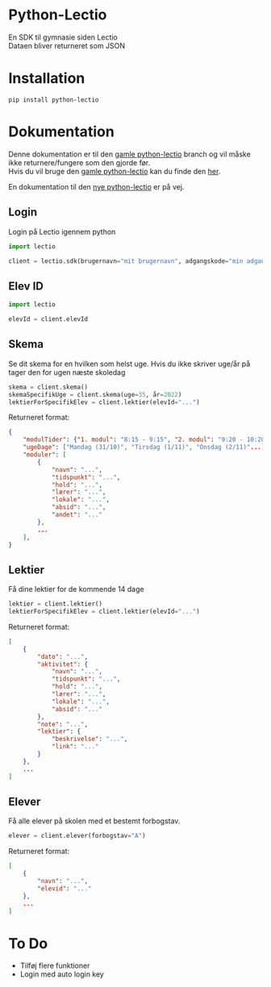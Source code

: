 # Python-Lectio
En SDK til gymnasie siden Lectio  
Dataen bliver returneret som JSON

# Installation
```
pip install python-lectio
```

# Dokumentation
Denne dokumentation er til den [gamle python-lectio](https://github.com/jona799t/python-lectio/tree/old) branch og vil måske ikke returnere/fungere som den gjorde før.  
Hvis du vil bruge den [gamle python-lectio](https://github.com/jona799t/python-lectio/tree/old) kan du finde den [her](https://github.com/jona799t/python-lectio/tree/old).  
  
En dokumentation til den [nye python-lectio](https://github.com/jona799t/python-lectio/tree/main) er på vej.
## Login
Login på Lectio igennem python
```python
import lectio

client = lectio.sdk(brugernavn="mit brugernavn", adgangskode="min adgangskode", skoleId="mit skole id")
```
## Elev ID
```python
import lectio

elevId = client.elevId
```

## Skema
Se dit skema for en hvilken som helst uge. Hvis du ikke skriver uge/år på tager den for ugen næste skoledag
```python
skema = client.skema()
skemaSpecifikUge = client.skema(uge=35, år=2022)
lektierForSpecifikElev = client.lektier(elevId="...")
```
Returneret format:
```json
{
    "modulTider": {"1. modul": "8:15 - 9:15", "2. modul": "9:20 - 10:20"...},
    "ugeDage": ["Mandag (31/10)", "Tirsdag (1/11)", "Onsdag (2/11)"...],
    "moduler": [
        {
            "navn": "...",
            "tidspunkt": "...",
            "hold": "...",
            "lærer": "...",
            "lokale": "...",
            "absid": "...",
            "andet": "..."
        },
        ...
    ],
}

```

## Lektier
Få dine lektier for de kommende 14 dage
```python
lektier = client.lektier()
lektierForSpecifikElev = client.lektier(elevId="...")
```
Returneret format:
```json
[
    {
        "dato": "...",
        "aktivitet": {
            "navn": "...",
            "tidspunkt": "...",
            "hold": "...",
            "lærer": "...",
            "lokale": "...",
            "absid": "..."
        },
        "note": "...",
        "lektier": {
            "beskrivelse": "...",
            "link": "..."
        }
    },
    ...
]
```

## Elever
Få alle elever på skolen med et bestemt forbogstav.
```python
elever = client.elever(forbogstav="A")
```
Returneret format:
```json
[
    {
        "navn": "...",
        "elevid": "..."
    },
    ...
]
```


# To Do
   * Tilføj flere funktioner
   * Login med auto login key